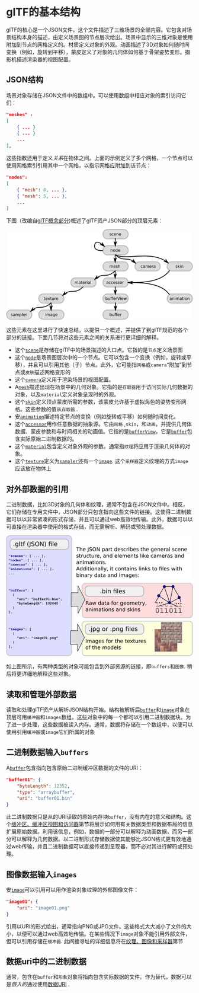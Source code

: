 # glTF的基本结构

glTF的核心是一个JSON文件。这个文件描述了三维场景的全部内容。它包含对场景结构本身的描述，由定义场景图的节点层次给出。场景中显示的三维对象是使用附加到节点的网格定义的。材质定义对象的外观。动画描述了3D对象如何随时间变换（例如，旋转到平移），蒙皮定义了对象的几何体如何基于骨架姿势变形。摄影机描述渲染器的视图配置。

## JSON结构

场景对象存储在JSON文件中的数组中。可以使用数组中相应对象的索引访问它们：

```json
"meshes" : 
[
    { ... }
    { ... }
    ...
],
```

这些指数还用于定义*关系*在物体之间。上面的示例定义了多个网格，一个节点可以使用网格索引引用其中一个网格，以指示网格应附加到该节点：

```json
"nodes": 
[
    { "mesh": 0, ... },
    { "mesh": 5, ... },
    ...
]
```

下图（改编自[glTF概念部分](https://github.com/KhronosGroup/glTF/tree/master/specification/2.0/#concepts))概述了glTF资产JSON部分的顶层元素：

![gltfJsonStructure](images/gltfJsonStructure.png)

这些元素在这里进行了快速总结，以提供一个概述，并提供了到glTF规范的各个部分的链接。下面几节将对这些元素之间的关系进行更详细的解释。

- 这个[`scene`](https://github.com/KhronosGroup/glTF/tree/master/specification/2.0/#reference-scene)是存储在glTF中的场景描述的入口点。它指的是`节点`定义场景图
- 这个[`node`](https://github.com/KhronosGroup/glTF/tree/master/specification/2.0/#reference-node)是场景图层次中的一个节点。它可以包含一个变换（例如，旋转或平移），并且可以引用其他（子）节点。此外，它可能指`网格`或`camera`“附加”到节点或`皮肤`描述网格变形的
- 这个[`camera`](https://github.com/KhronosGroup/glTF/tree/master/specification/2.0/#reference-camera)定义用于渲染场景的视图配置。
- A[`mesh`](https://github.com/KhronosGroup/glTF/tree/master/specification/2.0/#reference-mesh)描述出现在场景中的几何对象。它指的是`存取器`用于访问实际几何数据的对象，以及`material`定义对象呈现时的外观。
- 这个[`skin`](https://github.com/KhronosGroup/glTF/tree/master/specification/2.0/#reference-skin)定义顶点蒙皮所需的参数，该蒙皮允许基于虚拟角色的姿势变形网格。这些参数的值从`存取器` .
- 安[`animation`](https://github.com/KhronosGroup/glTF/tree/master/specification/2.0/#reference-animation)描述特定节点的变换（例如旋转或平移）如何随时间变化。
- 这个[`accessor`](https://github.com/KhronosGroup/glTF/tree/master/specification/2.0/#reference-accessor)用作任意数据的抽象源。它由`网格` ,`skin`，和`动画`，并提供几何体数据、蒙皮参数和与时间相关的动画值。它指的是[`bufferView`](https://github.com/KhronosGroup/glTF/tree/master/specification/2.0/#reference-bufferView)，它是[`buffer`](https://github.com/KhronosGroup/glTF/tree/master/specification/2.0/#reference-buffer)包含实际原始二进制数据的。
- 这个[`material`](https://github.com/KhronosGroup/glTF/tree/master/specification/2.0/#reference-material)包含定义对象外观的参数。通常指`纹理`将应用于渲染几何体的对象。
- 这个[`texture`](https://github.com/KhronosGroup/glTF/tree/master/specification/2.0/#reference-texture)定义为[`sampler`](https://github.com/KhronosGroup/glTF/tree/master/specification/2.0/#reference-sampler)还有一个[`image`](https://github.com/KhronosGroup/glTF/tree/master/specification/2.0/#reference-image). 这个`采样器`定义纹理的方式`image`应该放在物体上

## 对外部数据的引用

二进制数据，比如3D对象的几何体和纹理，通常不包含在JSON文件中。相反，它们存储在专用文件中，JSON部分只包含指向这些文件的链接。这使得二进制数据可以以非常紧凑的形式存储，并且可以通过web高效地传输。此外，数据可以以可直接在渲染器中使用的格式存储，而无需解析、解码或预处理数据。

![gltfStructure](images/gltfStructure.png)

如上图所示，有两种类型的对象可能包含到外部资源的链接，即`buffers`和`图像`. 稍后将更详细地解释这些对象。

## 读取和管理外部数据

读取和处理glTF资产从解析JSON结构开始。结构被解析后[`buffer`](https://github.com/KhronosGroup/glTF/tree/master/specification/2.0/#reference-buffer)和[`image`](https://github.com/KhronosGroup/glTF/tree/master/specification/2.0/#reference-image)对象在顶层可用`缓冲器`和`images`数组。这些对象中的每一个都可以引用二进制数据块。为了进一步处理，这些数据被读入内存。通常，数据将存储在一个数组中，以便可以使用引用`缓冲器`或`image`它们所属的对象

## 二进制数据输入`buffers`

A[`buffer`](https://github.com/KhronosGroup/glTF/tree/master/specification/2.0/#reference-buffer)包含指向包含原始二进制缓冲区数据的文件的URI：

```json
"buffer01": {
    "byteLength": 12352,
    "type": "arraybuffer",
    "uri": "buffer01.bin"
}
```

此二进制数据只是从的URI读取的原始内存块`buffer`，没有内在的意义和结构。这个[缓冲区、缓冲区视图和访问器](https://github.com/KhronosGroup/glTF-Tutorials/blob/master/gltfTutorial/gltfTutorial_005_BuffersBufferViewsAccessors.md)第节将展示如何用有关数据类型和数据布局的信息扩展原始数据。利用该信息，例如，数据的一部分可以解释为动画数据，而另一部分可以解释为几何数据。以二进制形式存储数据使其能够比JSON格式更有效地通过web传输，并且二进制数据可以直接传递到呈现器，而不必对其进行解码或预处理。

## 图像数据输入`images`

安[`image`](https://github.com/KhronosGroup/glTF/tree/master/specification/2.0/#reference-image)可以引用可以用作渲染对象纹理的外部图像文件：

```json
"image01": {
    "uri": "image01.png"
}
```

引用以URI的形式给出，通常指向PNG或JPG文件。这些格式大大减小了文件的大小，以便可以通过web高效地传输。在某些情况下`image`对象不能引用外部文件，但可以引用存储在`缓冲器`. 此间接寻址的详细信息将在[纹理、图像和采样器](https://github.com/KhronosGroup/glTF-Tutorials/blob/master/gltfTutorial/gltfTutorial_016_TexturesImagesSamplers.md)第节

## 数据uri中的二进制数据

通常，包含在`buffer`和`形象`对象将指向包含实际数据的文件。作为替代，数据可以是*嵌入的*通过使用[数据URI](https://developer.mozilla.org/en-US/docs/Web/HTTP/Basics_of_HTTP/Data_URIs) .